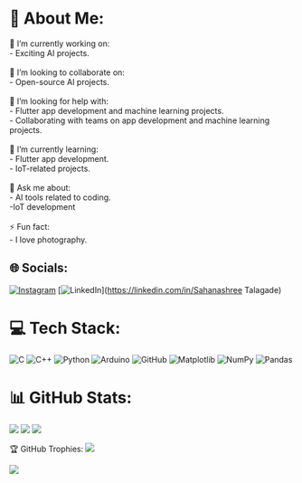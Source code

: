 # 💫 About Me:
🎯 I’m currently working on:<br>- Exciting AI projects.<br><br>🤝 I’m looking to collaborate on:<br>- Open-source AI projects.<br><br>🤔 I’m looking for help with:<br>- Flutter app development and machine learning projects.<br>- Collaborating with teams on app development and machine learning projects.<br><br>🌱 I’m currently learning:<br>- Flutter app development.<br>- IoT-related projects.<br><br>💬 Ask me about:<br>- AI tools related to coding.<br>-IoT development<br><br>⚡ Fun fact:<br>- I love photography.


## 🌐 Socials:
[![Instagram](https://img.shields.io/badge/Instagram-%23E4405F.svg?logo=Instagram&logoColor=white)](https://instagram.com/sahanashreetalagade) [![LinkedIn](https://img.shields.io/badge/LinkedIn-%230077B5.svg?logo=linkedin&logoColor=white)](https://linkedin.com/in/Sahanashree Talagade) 

# 💻 Tech Stack:
![C](https://img.shields.io/badge/c-%2300599C.svg?style=for-the-badge&logo=c&logoColor=white) ![C++](https://img.shields.io/badge/c++-%2300599C.svg?style=for-the-badge&logo=c%2B%2B&logoColor=white) ![Python](https://img.shields.io/badge/python-3670A0?style=for-the-badge&logo=python&logoColor=ffdd54) ![Arduino](https://img.shields.io/badge/-Arduino-00979D?style=for-the-badge&logo=Arduino&logoColor=white) ![GitHub](https://img.shields.io/badge/github-%23121011.svg?style=for-the-badge&logo=github&logoColor=white) ![Matplotlib](https://img.shields.io/badge/Matplotlib-%23ffffff.svg?style=for-the-badge&logo=Matplotlib&logoColor=black) ![NumPy](https://img.shields.io/badge/numpy-%23013243.svg?style=for-the-badge&logo=numpy&logoColor=white) ![Pandas](https://img.shields.io/badge/pandas-%23150458.svg?style=for-the-badge&logo=pandas&logoColor=white)
# 📊 GitHub Stats:
![](https://github-readme-stats.vercel.app/api?username=sahanashreetalagade&theme=dark&hide_border=false&include_all_commits=false&count_private=true)
![](https://github-readme-streak-stats.herokuapp.com/?user=sahanashreetalagade&theme=dark&hide_border=false)
![](https://github-readme-stats.vercel.app/api/top-langs/?username=sahanashreetalagade&theme=dark&hide_border=false&include_all_commits=false&count_private=true&layout=compact)

🏆 GitHub Trophies:
![](https://github-profile-trophy.vercel.app/?username=sahanashreetalagade&theme=radical&no-frame=false&no-bg=true&margin-w=4)

![](https://visitcount.itsvg.in/api?id=sahanashreetalagade&icon=2&color=12)

<!-- Proudly created with GPRM ( https://gprm.itsvg.in ) -->
